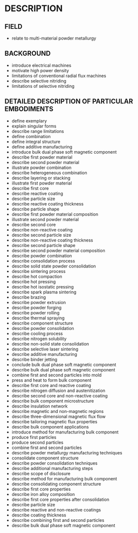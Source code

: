 # DESCRIPTION

## FIELD

- relate to multi-material powder metallurgy

## BACKGROUND

- introduce electrical machines
- motivate high power density
- limitations of conventional radial flux machines
- describe selective nitriding
- limitations of selective nitriding

## DETAILED DESCRIPTION OF PARTICULAR EMBODIMENTS

- define exemplary
- explain singular forms
- describe range limitations
- define combination
- define integral structure
- define additive manufacturing
- introduce bulk dual phase soft magnetic component
- describe first powder material
- describe second powder material
- illustrate powder combination
- describe heterogeneous combination
- describe layering or stacking
- illustrate first powder material
- describe first core
- describe reactive coating
- describe particle size
- describe reactive coating thickness
- describe particle shape
- describe first powder material composition
- illustrate second powder material
- describe second core
- describe non-reactive coating
- describe second particle size
- describe non-reactive coating thickness
- describe second particle shape
- describe second powder material composition
- describe powder combination
- describe consolidation process
- describe solid state powder consolidation
- describe sintering process
- describe hot compaction
- describe hot pressing
- describe hot isostatic pressing
- describe spark plasma sintering
- describe brazing
- describe powder extrusion
- describe powder forging
- describe powder rolling
- describe thermal spraying
- describe component structure
- describe powder consolidation
- describe cooling process
- describe nitrogen solubility
- describe non-solid state consolidation
- describe selective laser sintering
- describe additive manufacturing
- describe binder jetting
- conclude bulk dual phase soft magnetic component
- describe bulk dual phase soft magnetic component
- combine first and second particles into mold
- press and heat to form bulk component
- describe first core and reactive coating
- describe nitrogen diffusion and austenitization
- describe second core and non-reactive coating
- describe bulk component microstructure
- describe insulation network
- describe magnetic and non-magnetic regions
- describe three-dimensional magnetic flux flow
- describe tailoring magnetic flux properties
- describe bulk component applications
- introduce method for manufacturing bulk component
- produce first particles
- produce second particles
- combine first and second particles
- describe powder metallurgy manufacturing techniques
- consolidate component structure
- describe powder consolidation techniques
- describe additional manufacturing steps
- describe scope of disclosure
- describe method for manufacturing bulk component
- describe consolidating component structure
- describe first core properties
- describe iron alloy composition
- describe first core properties after consolidation
- describe particle size
- describe reactive and non-reactive coatings
- describe coating thickness
- describe combining first and second particles
- describe bulk dual phase soft magnetic component

